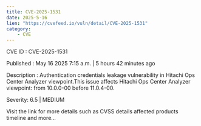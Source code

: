 ```yaml
---
title: CVE-2025-1531
date: 2025-5-16
lien: "https://cvefeed.io/vuln/detail/CVE-2025-1531"
category:
    - CVE
---
```


CVE ID : CVE-2025-1531

Published :  May 16
2025
7:15 a.m. | 5 hours
42 minutes ago

Description : Authentication credentials leakage  vulnerability in Hitachi Ops Center Analyzer viewpoint.This issue affects Hitachi Ops Center Analyzer viewpoint: from 10.0.0-00 before 11.0.4-00.

Severity: 6.5 | MEDIUM

Visit the link for more details
such as CVSS details
affected products
timeline
and more...
